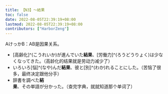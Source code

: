 ```yaml
---
title: 【N3】～結果
toc: false
date: 2022-08-05T22:39:19+08:00
lastmod: 2022-08-05T22:39:19+08:00
contributors: ["HarborZeng"]
---
```


AけっかB：AB是因果关系。

- [高齢化]^(こうれいか)が進んでいた**結果**、[労働力]^(ろうどうりょく)は少なくなってきた。（高龄化的结果就是劳动力减少了）
- いろいろ[悩]^(なや)んだ**結果**、彼と[別]^(わか)れることにした。（苦恼了很多，最终决定跟他分手）
- 辞書を調べた**結果**、その単語が分かった。（查完字典，就就知道那个单词了）

